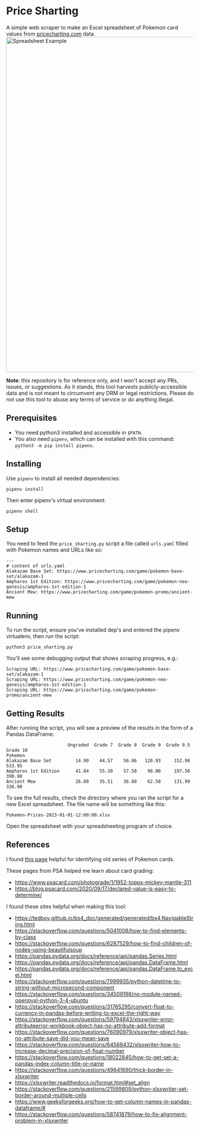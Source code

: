 # Price Sharting

A simple web scraper to make an Excel spreadsheet of Pokemon card values from [pricecharting.com](https://www.pricecharting.com/) data.
<img src="https://github.com/bxbrenden/price_sharting/blob/main/spreadsheet-example.png" width="900px" title="Spreadsheet Example">

**Note**: this repository is for reference only, and I won't accept any PRs, issues, or suggestions.
As it stands, this tool harvests publicly-accessible data and is not meant to circumvent any DRM or legal restrictions.
Please do not use this tool to abuse any terms of service or do anything illegal.


## Prerequisites
- You need python3 installed and accessible in `$PATH`.
- You also need `pipenv`, which can be installed with this command: `python3 -m pip install pipenv`.

## Installing
Use `pipenv` to install all needed dependencies:
```
pipenv install
```

Then enter pipenv's virtual environment:
```
pipenv shell
```

## Setup
You need to feed the `price_sharting.py` script a file called `urls.yaml` filled with Pokemon names and URLs like so:
```
---
# content of urls.yaml
Alakazam Base Set: https://www.pricecharting.com/game/pokemon-base-set/alakazam-1
Ampharos 1st Edition: https://www.pricecharting.com/game/pokemon-neo-genesis/ampharos-1st-edition-1
Ancient Mew: https://www.pricecharting.com/game/pokemon-promo/ancient-mew
```

## Running
To run the script, ensure you've installed dep's and entered the pipenv virtualenv, then run the script:
```
python3 price_sharting.py
```

You'll see some debugging output that shows scraping progress, e.g.:
```
Scraping URL: https://www.pricecharting.com/game/pokemon-base-set/alakazam-1
Scraping URL: https://www.pricecharting.com/game/pokemon-neo-genesis/ampharos-1st-edition-1
Scraping URL: https://www.pricecharting.com/game/pokemon-promo/ancient-mew
```

## Getting Results
After running the script, you will see a preview of the results in the form of a Pandas DataFrame:
```
                       Ungraded  Grade 7  Grade 8  Grade 9  Grade 9.5  Grade 10
Pokemon
Alakazam Base Set         14.90    44.57    56.86   120.93     152.98    533.95
Ampharos 1st Edition      41.84    55.30    57.50    90.00     197.50    390.90
Ancient Mew               26.00    35.51    36.80    62.58     131.99    336.90
```

To see the full results, check the directory where you ran the script for a new Excel spreadsheet.
The file name will be something like this:
```
Pokemon-Prices-2023-01-01-12:00:00.xlsx
```

Open the spreadsheet with your spreadsheeting program of choice.

## References
I found [this page](https://relentlessdragon.com/pokemon-card-game/identifying-early-pokemon-cards/) helpful for identifying old series of Pokemon cards.

These pages from PSA helped me learn about card grading:
- https://www.psacard.com/photograde/1/1952-topps-mickey-mantle-311
- https://blog.psacard.com/2020/09/17/declared-value-is-easy-to-determine/

I found these sites helpful when making this tool:
- https://tedboy.github.io/bs4_doc/generated/generated/bs4.NavigableString.html
- https://stackoverflow.com/questions/5041008/how-to-find-elements-by-class
- https://stackoverflow.com/questions/6287529/how-to-find-children-of-nodes-using-beautifulsoup
- https://pandas.pydata.org/docs/reference/api/pandas.Series.html
- https://pandas.pydata.org/docs/reference/api/pandas.DataFrame.html
- https://pandas.pydata.org/docs/reference/api/pandas.DataFrame.to_excel.html
- https://stackoverflow.com/questions/7999935/python-datetime-to-string-without-microsecond-component
- https://stackoverflow.com/questions/34509198/no-module-named-openpyxl-python-3-4-ubuntu
- https://stackoverflow.com/questions/31765295/convert-float-to-currency-in-pandas-before-writing-to-excel-the-right-way
- https://stackoverflow.com/questions/59794843/xlsxwriter-error-attributeerror-workbook-object-has-no-attribute-add-format
- https://stackoverflow.com/questions/76090979/xlsxwriter-object-has-no-attribute-save-did-you-mean-save
- https://stackoverflow.com/questions/64568432/xlsxwriter-how-to-increase-decimal-precision-of-float-number
- https://stackoverflow.com/questions/18022845/how-to-get-set-a-pandas-index-column-title-or-name
- https://stackoverflow.com/questions/49641690/thick-border-in-xlsxwriter
- https://xlsxwriter.readthedocs.io/format.html#set_align
- https://stackoverflow.com/questions/21599809/python-xlsxwriter-set-border-around-multiple-cells
- https://www.geeksforgeeks.org/how-to-get-column-names-in-pandas-dataframe/#
- https://stackoverflow.com/questions/58741879/how-to-fix-alignment-problem-in-xlsxwriter
